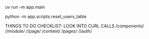 <!-- ENSIGHT BACKEND -->

<!-- UV SERVER START -->

uv run -m app.main

<!-- SQLITE 3 DATABASE STARTUP -->
<!-- sqlite3 ./test.db
sqlite> .tables
users -->

<!-- SCRIPTS RUN FROM BACKEND DIRECTORY -->

python -m app.scripts.reset_users_table

<!-- SWAGGER ENDPOINT -->
<!-- http://localhost:8000/docs -->

THINGS TO DO CHECKLIST:
LOOK INTO CURL CALLS
/components/
//module/
//page/
/context/
/pages/
//auth/
